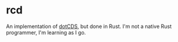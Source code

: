 # rcd

An implementation of [dotCDS](https://github.com/dynamoRando/dotCDS), but done in Rust. I'm not a native Rust programmer, I'm learning as I go.

